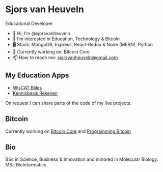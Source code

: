 # Sjors van Heuveln
Educational Developer

- 👋 Hi, I’m @sjorsvanheuveln
- 👀 I’m interested in Education, Technology & Bitcoin
- 🖥️ Stack: MongoDB, Express, React-Redux & Node (MERN), Python
- 🌱 Currently working on: ₿itcoin Core
- 📫 How to reach me: sjorsvanheuveln@gmail.com

## My Education Apps
* [WisCAT Bijles](https://www.wiscatbijles.nl)
* [Kennisbasis Rekenen](http://kennisbasisrekenen.nl)

On request I can share parts of the code of my live projects.

## ₿itcoin ##
Currently working on [Bitcoin Core](https://github.com/bitcoin/bitcoin) and [Programming Bitcoin](https://github.com/jimmysong/programmingbitcoin)

## Bio
BSc in Science, Business & Innovation and minored in Molecular Biology.
MSc BioInformatics
